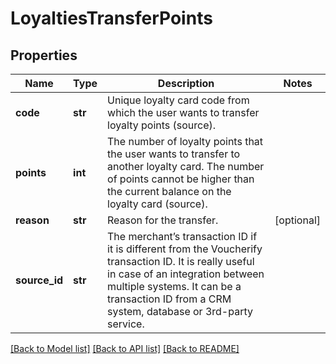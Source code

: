# LoyaltiesTransferPoints


## Properties
Name | Type | Description | Notes
------------ | ------------- | ------------- | -------------
**code** | **str** | Unique loyalty card code from which the user wants to transfer loyalty points (source). | 
**points** | **int** | The number of loyalty points that the user wants to transfer to another loyalty card. The number of points cannot be higher than the current balance on the loyalty card (source). | 
**reason** | **str** | Reason for the transfer. | [optional] 
**source_id** | **str** | The merchant’s transaction ID if it is different from the Voucherify transaction ID. It is really useful in case of an integration between multiple systems. It can be a transaction ID from a CRM system, database or 3rd-party service. | 

[[Back to Model list]](../README.md#documentation-for-models) [[Back to API list]](../README.md#documentation-for-api-endpoints) [[Back to README]](../README.md)


